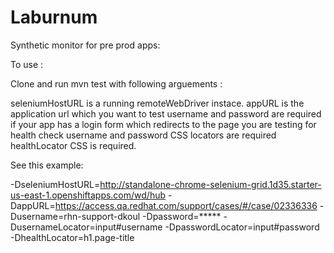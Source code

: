# Laburnum

Synthetic monitor for pre prod apps:

To use :

Clone and run mvn test with following arguements :

seleniumHostURL is a running remoteWebDriver instace.
appURL is the application url which you want to test
username and password are required if your app has a login form which redirects to the page you are testing for health check
username and password CSS locators are required
healthLocator CSS is required.





See this example:


-DseleniumHostURL=http://standalone-chrome-selenium-grid.1d35.starter-us-east-1.openshiftapps.com/wd/hub
-DappURL=https://access.qa.redhat.com/support/cases/#/case/02336336
-Dusername=rhn-support-dkoul
-Dpassword=*****
-DusernameLocator=input#username
-DpasswordLocator=input#password
-DhealthLocator=h1.page-title


